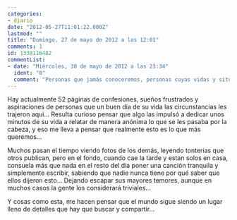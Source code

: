 ```yaml
---
categories:
- diario
date: "2012-05-27T11:01:22.000Z"
lastmod: ""
title: "Domingo, 27 de mayo de 2012 a las 12:01"
comments: 1
id: 1338116482
commentList:
- date: "Miércoles, 30 de mayo de 2012 a las 23:34"
  ident: "0"
  comment: "Personas que jamás conoceremos, personas cuyas vidas y situaciones desconocemos, personas..."
---
```


Hay actualmente 52 páginas de confesiones, sueños frustrados y aspiraciones de personas que un buen dia de su vida las circunstancias les trajeron aqui... Resulta curioso pensar que algo las impulsó a dedicar unos minutos de su vida a relatar de manera anónima lo que se les pasaba por la cabeza, y eso me lleva a pensar que realmente esto es lo que más queremos...  
  
Muchos pasan el tiempo viendo fotos de los demás, leyendo tonterias que otros publican, pero en el fondo, cuando cae la tarde y estan solos en casa, consuela más que nada en el resto del dia poner una canción tranquila y simplemente escribir, sabiendo que nadie nunca tiene por qué saber que ellos dijeron esto... Dejando escapar sus mayores temores, aunque en muchos casos la gente los considerará triviales...  
  
Y cosas como esta, me hacen pensar que el mundo sigue siendo un lugar lleno de detalles que hay que buscar y compartir...